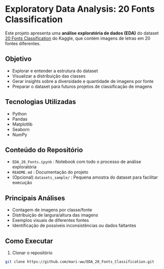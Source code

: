 # Exploratory Data Analysis: 20 Fonts Classification

Este projeto apresenta uma **análise exploratória de dados (EDA)** do dataset [20 Fonts Classification](https://www.kaggle.com/datasets/samoilovmikhail/20-fonts-classification) do Kaggle, que contém imagens de letras em 20 fontes diferentes.

## Objetivo

- Explorar e entender a estrutura do dataset
- Visualizar a distribuição das classes
- Gerar insights sobre a diversidade e quantidade de imagens por fonte
- Preparar o dataset para futuros projetos de classificação de imagens

## Tecnologias Utilizadas

- Python
- Pandas
- Matplotlib
- Seaborn
- NumPy

## Conteúdo do Repositório

- `EDA_20_Fonts.ipynb` : Notebook com todo o processo de análise exploratória
- `README.md` : Documentação do projeto
- (Opcional) `datasets_sample/` : Pequena amostra do dataset para facilitar execução

## Principais Análises

- Contagem de imagens por classe/fonte
- Distribuição de largura/altura das imagens
- Exemplos visuais de diferentes fontes
- Identificação de possíveis inconsistências ou dados faltantes

## Como Executar

1. Clonar o repositório
```bash
git clone https://github.com/mari-ww/EDA_20_Fonts_Classification.git
